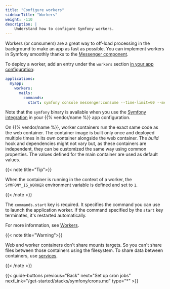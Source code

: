 ```yaml
---
title: "Configure workers"
sidebarTitle: "Workers"
weight: -110
description: |
    Understand how to configure Symfony workers.
---
```


Workers (or consumers) are a great way to off-load processing in the background
to make an app as fast as possible.
You can implement workers in Symfony smoothly thanks to the [Messenger component](https://symfony.com/doc/current/components/messenger.html).

To deploy a worker, add an entry under the `workers` section [in your app configuration](/create-apps/_index.md):

```yaml {configFile="app"}
applications:
  myapp:
    workers:
      mails:
        commands:
          start: symfony console messenger:consume --time-limit=60 --memory-limit=128M
```

Note that the `symfony` binary is available when you use the [Symfony
integration](/get-started/stacks/symfony/integration.md) in your {{% vendor/name %}} app configuration.

On {{% vendor/name %}}, worker containers run the exact same code as the web container.
The container image is built only once and deployed multiple times in its own container alongside the web container.
The *build* hook and dependencies might not vary but,
as these containers are independent, they can be customized the same way using common properties.
The values defined for the main container are used as default values.

{{< note title="Tip">}}

When the container is running in the context of a worker, the
`SYMFONY_IS_WORKER` environment variable is defined and set to `1`.

{{< /note >}}

The `commands.start` key is required.
It specifies the command you can use to launch the application worker.
If the command specified by the `start` key terminates, it's restarted automatically.

For more information, see [Workers](/create-apps/app-reference/single-runtime-image.md#workers).

{{< note title="Warning">}}

Web and worker containers don't share mounts targets.
So you can't share files between those containers using the filesystem.
To share data between containers, use [services](/add-services/_index.md).

{{< /note >}}

{{< guide-buttons previous="Back" next="Set up cron jobs" nextLink="/get-started/stacks/symfony/crons.md" type="*" >}}
